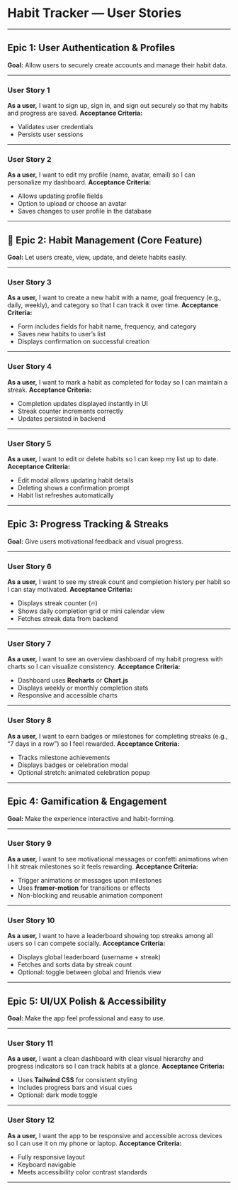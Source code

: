 # Habit Tracker — User Stories

---

## Epic 1: User Authentication & Profiles

**Goal:** Allow users to securely create accounts and manage their habit data.

---

### **User Story 1**

**As a user,** I want to sign up, sign in, and sign out securely so that my habits and progress are saved.
**Acceptance Criteria:**

* Validates user credentials
* Persists user sessions

---

### **User Story 2**

**As a user,** I want to edit my profile (name, avatar, email) so I can personalize my dashboard.
**Acceptance Criteria:**

* Allows updating profile fields
* Option to upload or choose an avatar
* Saves changes to user profile in the database

---

## 📅 Epic 2: Habit Management (Core Feature)

**Goal:** Let users create, view, update, and delete habits easily.

---

### **User Story 3**

**As a user,** I want to create a new habit with a name, goal frequency (e.g., daily, weekly), and category so that I can track it over time.
**Acceptance Criteria:**

* Form includes fields for habit name, frequency, and category
* Saves new habits to user’s list
* Displays confirmation on successful creation

---

### **User Story 4**

**As a user,** I want to mark a habit as completed for today so I can maintain a streak.
**Acceptance Criteria:**

* Completion updates displayed instantly in UI
* Streak counter increments correctly
* Updates persisted in backend

---

### **User Story 5**

**As a user,** I want to edit or delete habits so I can keep my list up to date.
**Acceptance Criteria:**

* Edit modal allows updating habit details
* Deleting shows a confirmation prompt
* Habit list refreshes automatically

---

## Epic 3: Progress Tracking & Streaks

**Goal:** Give users motivational feedback and visual progress.

---

### **User Story 6**

**As a user,** I want to see my streak count and completion history per habit so I can stay motivated.
**Acceptance Criteria:**

* Displays streak counter (🔥)
* Shows daily completion grid or mini calendar view
* Fetches streak data from backend

---

### **User Story 7**

**As a user,** I want to see an overview dashboard of my habit progress with charts so I can visualize consistency.
**Acceptance Criteria:**

* Dashboard uses **Recharts** or **Chart.js**
* Displays weekly or monthly completion stats
* Responsive and accessible charts

---

### **User Story 8**

**As a user,** I want to earn badges or milestones for completing streaks (e.g., “7 days in a row”) so I feel rewarded.
**Acceptance Criteria:**

* Tracks milestone achievements
* Displays badges or celebration modal
* Optional stretch: animated celebration popup

---

## Epic 4: Gamification & Engagement

**Goal:** Make the experience interactive and habit-forming.

---

### **User Story 9**

**As a user,** I want to see motivational messages or confetti animations when I hit streak milestones so it feels rewarding.
**Acceptance Criteria:**

* Trigger animations or messages upon milestones
* Uses **framer-motion** for transitions or effects
* Non-blocking and reusable animation component

---

### **User Story 10**

**As a user,** I want to have a leaderboard showing top streaks among all users so I can compete socially.
**Acceptance Criteria:**

* Displays global leaderboard (username + streak)
* Fetches and sorts data by streak count
* Optional: toggle between global and friends view

---

## Epic 5: UI/UX Polish & Accessibility

**Goal:** Make the app feel professional and easy to use.

---

### **User Story 11**

**As a user,** I want a clean dashboard with clear visual hierarchy and progress indicators so I can track habits at a glance.
**Acceptance Criteria:**

* Uses **Tailwind CSS** for consistent styling
* Includes progress bars and visual cues
* Optional: dark mode toggle

---

### **User Story 12**

**As a user,** I want the app to be responsive and accessible across devices so I can use it on my phone or laptop.
**Acceptance Criteria:**

* Fully responsive layout
* Keyboard navigable
* Meets accessibility color contrast standards

---


